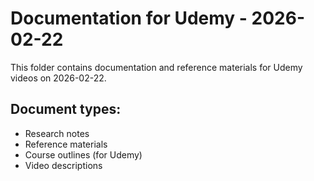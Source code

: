 # Documentation for Udemy - 2026-02-22

This folder contains documentation and reference materials for Udemy videos on 2026-02-22.

## Document types:
- Research notes
- Reference materials
- Course outlines (for Udemy)
- Video descriptions
